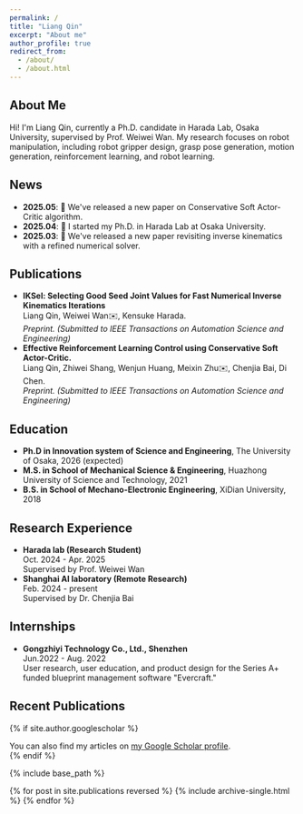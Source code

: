 ```yaml
---
permalink: /
title: "Liang Qin"
excerpt: "About me"
author_profile: true
redirect_from: 
  - /about/
  - /about.html
---
```


<div id="about-me">
<h2>About Me</h2>

<p>Hi! I'm Liang Qin, currently a Ph.D. candidate in Harada Lab, Osaka University, supervised by Prof. Weiwei Wan. My research focuses on robot manipulation, including robot gripper design, grasp pose generation, motion generation, reinforcement learning, and robot learning.</p>
</div>

<div id="news">
<h2>News</h2>
<ul>
  <li><strong>2025.05</strong>: 📝 We've released a new paper on Conservative Soft Actor-Critic algorithm.</li>
  <li><strong>2025.04</strong>: 📌 I started my Ph.D. in Harada Lab at Osaka University.</li>
  <li><strong>2025.03</strong>: 📝 We've released a new paper revisiting inverse kinematics with a refined numerical solver.</li>
</ul>
</div>

<div id="publications">
<h2>Publications</h2>
<ul>
  <li><strong>IKSel: Selecting Good Seed Joint Values for Fast Numerical Inverse Kinematics Iterations</strong><br>Liang Qin, Weiwei Wan✉️, Kensuke Harada.<br><em>Preprint. (Submitted to IEEE Transactions on Automation Science and Engineering)</em></li>
  <li><strong>Effective Reinforcement Learning Control using Conservative Soft Actor-Critic.</strong><br>Liang Qin, Zhiwei Shang, Wenjun Huang, Meixin Zhu✉️, Chenjia Bai, Di Chen.<br><em>Preprint. (Submitted to IEEE Transactions on Automation Science and Engineering)</em></li>
</ul>
</div>

<div id="education">
<h2>Education</h2>
<ul>
  <li><strong>Ph.D in Innovation system of Science and Engineering</strong>, The University of Osaka, 2026 (expected)</li>
  <li><strong>M.S. in School of Mechanical Science & Engineering</strong>, Huazhong University of Science and Technology, 2021</li>
  <li><strong>B.S. in School of Mechano-Electronic Engineering</strong>, XiDian University, 2018</li>
</ul>
</div>

<div id="research-experience">
<h2>Research Experience</h2>
<ul>
  <li><strong>Harada lab (Research Student)</strong><br>Oct. 2024 - Apr. 2025<br>Supervised by Prof. Weiwei Wan</li>
  <li><strong>Shanghai AI laboratory (Remote Research)</strong><br>Feb. 2024 - present<br>Supervised by Dr. Chenjia Bai</li>
</ul>
</div>

<div id="internships">
<h2>Internships</h2>
<ul>
  <li><strong>Gongzhiyi Technology Co., Ltd., Shenzhen</strong><br>Jun.2022 - Aug. 2022<br>User research, user education, and product design for the Series A+ funded blueprint management software "Evercraft."</li>
</ul>
</div>

<div id="recent-publications">
<h2>Recent Publications</h2>

{% if site.author.googlescholar %}
  <div class="publications-section">
    You can also find my articles on <a href="{{site.author.googlescholar}}">my Google Scholar profile</a>.
  </div>
{% endif %}

{% include base_path %}

{% for post in site.publications reversed %}
  {% include archive-single.html %}
{% endfor %}
</div>

<!-- <div id="talks-and-presentations">
<h2>Talks and Presentations</h2>

{% for post in site.talks reversed %}
  {% include archive-single-talk.html %}
{% endfor %}
</div> -->

<!-- <div id="teaching">
<h2>Teaching</h2>

{% for post in site.teaching reversed %}
  {% include archive-single.html %}
{% endfor %}
</div> -->

<!-- <div id="portfolio">
<h2>Portfolio</h2>

{% for post in site.portfolio %}
  {% include archive-single.html type="grid" %}
{% endfor %}
</div> -->
